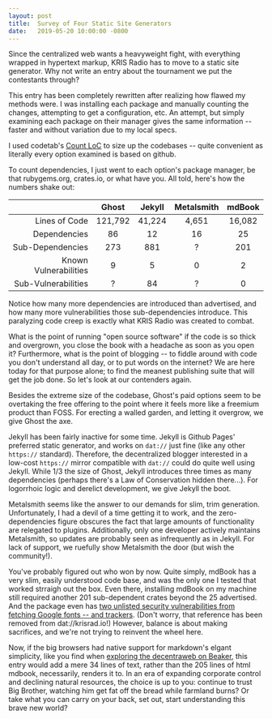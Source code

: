 ```yaml
---
layout: post
title:  Survey of Four Static Site Generators 
date:   2019-05-20 10:00:00 -0800
---
```

Since the centralized web wants a heavyweight fight, with everything wrapped in hypertext markup, KRIS Radio has to move to a static site generator. Why not write an entry about the tournament we put the contestants through? 

This entry has been completely rewritten after realizing how flawed my methods were. I was installing each package and manually counting the changes, attempting to get a configuration, etc. An attempt, but simply examining each package on their manager gives the same information -- faster and without variation due to my local specs. 

I used codetab's [Count LoC](https://codetabs.com/count-loc/count-loc-online.html) to size up the codebases -- quite convenient as literally every option examined is based on github. 

To count dependencies, I just went to each option's package manager, be that rubygems.org, crates.io, or what have you. All told, here's how the numbers shake out: 

|                     |Ghost  |Jekyll|Metalsmith|mdBook|
|--------------------:|:-----:|:----:|:--------:|:----:|
|Lines of Code        |121,792|41,224|4,651     |16,082|
|Dependencies         |86     |12    |16        |25    |
|Sub-Dependencies     |273    |881   |?			|201   |
|Known Vulnerabilities|9      |5     |0         |2     |
|Sub-Vulnerabilities  |?      |84    |?         |0     |

Notice how many more dependencies are introduced than advertised, and how many more vulnerabilities those sub-dependencies introduce. This paralyzing code creep is exactly what KRIS Radio was created to combat. 

What is the point of running "open source software" if the code is so thick and overgrown, you close the book with a headache as soon as you open it? Furthermore, what is the point of blogging -- to fiddle around with code you don't understand all day, or to put words on the internet? We are here today for that purpose alone; to find the meanest publishing suite that will get the job done. So let's look at our contenders again. 

Besides the extreme size of the codebase, Ghost's paid options seem to be overtaking the free offering to the point where it feels more like a freemium product than FOSS. For erecting a walled garden, and letting it overgrow, we give Ghost the axe. 

Jekyll has been fairly inactive for some time. Jekyll is Github Pages' preferred static generator, and works on `dat://` just fine (like any other `https://` standard). Therefore, the decentralized blogger interested in a low-cost `https://` mirror compatible with `dat://` could do quite well using Jekyll. While 1/3 the size of Ghost, Jekyll introduces three times as many dependencies (perhaps there's a Law of Conservation hidden there...). For logorrhoic logic and derelict development, we give Jekyll the boot. 

Metalsmith seems like the answer to our demands for slim, trim generation. Unfortunately, I had a devil of a time getting it to work, and the zero-dependencies figure obscures the fact that large amounts of functionality are relegated to plugins. Additionally, only one developer actively maintains Metalsmith, so updates are probably seen as infrequently as in Jekyll. For lack of support, we ruefully show Metalsmith the door (but wish the community!). 

You've probably figured out who won by now. Quite simply, mdBook has a very slim, easily understood code base, and was the only one I tested that worked strraigh out the box. Even there, installing mdBook on my machine still required another 201 sub-dependent crates beyond the 25 advertised. And the package even has [two unlisted security vulnerabilities from fetching Google fonts -- and trackers](https://github.com/rust-lang-nursery/mdBook/issues/847). (Don't worry, that reference has been removed from dat://krisrad.io!) However, balance is about making sacrifices, and we're not trying to reinvent the wheel here. 

Now, if the big browsers had native support for markdown's elgant simplicity, like you find when [exploring the decentraweb on Beaker](https://explore.beakerbrowser.com/), this entry would add a mere 34 lines of text, rather than the 205 lines of html mdbook, necessarily, renders it to. In an era of expanding corporate control and declining natural resources, the choice is up to you: continue to trust Big Brother, watching him get fat off the bread while farmland burns? Or take what you can carry on your back, set out, start understanding this brave new world? 